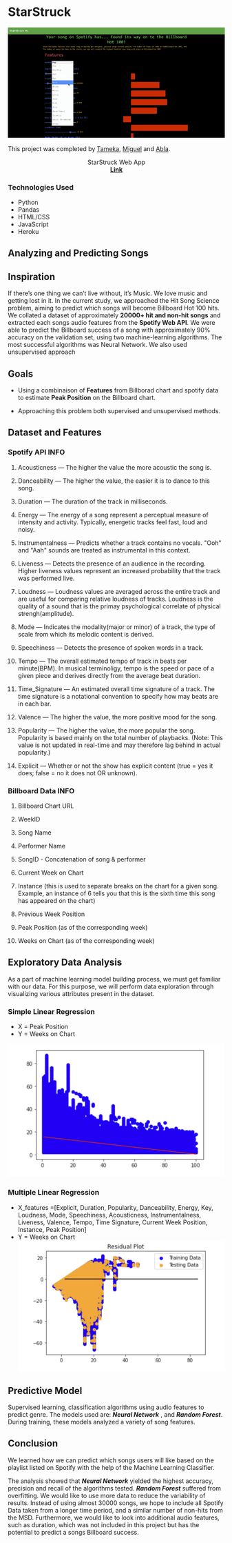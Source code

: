# StarStruck
![StartStruck](Images/starstruckML.gif)

This project was completed by [Tameka](https://github.com/tkuar), [Miguel](https://github.com/msflores10307) and [Abla](https://github.com/Abla-Beatrice).


<p align="center">
StarStruck Web App
<br />
<a href="https://msflores10307-starstruck-ml.herokuapp.com/"><strong>
Link</strong></a>
<br />
</p>
</p>

### Technologies Used
* Python
* Pandas
* HTML/CSS
* JavaScript
* Heroku

## Analyzing and Predicting Songs

## Inspiration
If there’s one thing we can’t live without, it’s Music. We love music and getting lost in it. In the current study, we approached the Hit Song Science problem, aiming to predict which songs will become Billboard Hot 100 hits. We collated a dataset of approximately
**20000+ hit and non-hit songs** and extracted each songs audio
features from the **Spotify Web API**. We were able to predict
the Billboard success of a song with approximately 90%
accuracy on the validation set, using two machine-learning
algorithms. The most successful algorithms was Neural Network. We also used unsupervised approach

## Goals
* Using a combinaison of **Features** from Billborad chart and spotify data to estimate **Peak Position** on the Billboard chart.

* Approaching this problem both supervised and unsupervised methods.


## Dataset and Features

### Spotify API INFO

1. Acousticness — The higher the value the more acoustic the song is.

2. Danceability — The higher the value, the easier it is to dance to this song.

3. Duration —  The duration of the track in milliseconds.

4. Energy — The energy of a song represent a perceptual measure of intensity and activity. Typically, energetic tracks feel fast, loud and noisy.

5. Instrumentalness — Predicts whether a track contains no vocals. "Ooh" and "Aah" sounds are treated as instrumental in this context.

6. Liveness — Detects the presence of an audience in the recording. Higher liveness values represent an increased probability that the track was performed live. 

7. Loudness — Loudness values are averaged across the entire track and are useful for comparing relative loudness of tracks. Loudness is the quality of a sound that is the primay psychological correlate of physical strengh(amplitude).

8. Mode — Indicates the modality(major or minor) of a track, the type of scale from which its melodic content is derived. 

9. Speechiness — Detects the presence of spoken words in a track.

10. Tempo — The overall estimated tempo of track in beats per minute(BPM). In musical terminoligy, tempo is the speed or pace of a given piece and derives directly from the average beat duration.

11. Time_Signature — An estimated overall time signature of a track. The time signature is a notational convention to specify how may beats are in each bar.

12. Valence — The higher the value, the more positive mood for the song.

13. Popularity —	The higher the value, the more popular the song. Popularity is based mainly on the total number of playbacks. (Note: This value is not updated in real-time and may therefore lag behind in actual popularity.)

14. Explicit — Whether or not the show has explicit content (true = yes it does; false = no it does not OR unknown).

### Billboard Data INFO

1. Billboard Chart URL

2. WeekID

3. Song Name

3. Performer Name

4. SongID - Concatenation of song & performer

5. Current Week on Chart

6. Instance (this is used to separate breaks on the chart for a given song. Example, an instance of 6 tells you that this is the sixth time this song has appeared on the chart)

7. Previous Week Position

8. Peak Position (as of the corresponding week)

9. Weeks on Chart (as of the corresponding week)


## Exploratory Data Analysis

As a part of machine learning model building process, we must get familiar with our data. For this purpose, we will perform data exploration through visualizing various attributes present in the dataset. 

### Simple Linear Regression
- X = Peak Position
- Y = Weeks on Chart

![simple_linear](Images/simple_l_r.jpg)

### Multiple Linear Regression
- X_features =[Explicit, Duration, Popularity, Danceability, Energy, Key, Loudness, Mode, Speechiness, Acousticness, Instrumentalness, Liveness, Valence, Tempo, Time Signature, Current Week Position, Instance, Peak Position]
- Y = Weeks on Chart
![multiple_linear](Images/multiple_l_r.jpg)

## Predictive Model

Supervised learning, classification algorithms using audio features to predict genre. The models used are: ***Neural Network*** , and ***Random Forest***.
During training, these models analyzed a variety of song features.

## Conclusion

We learned how we can predict which songs users will like based on the playlist listed on Spotify with the help of the Machine Learning Classifier. 

The analysis showed that ***Neural Network*** yielded the highest accuracy, precision and recall of the algorithms tested.
***Random Forest*** suffered from overfitting. We would like
to use more data to reduce the variability of results. Instead of using almost 30000 songs, we hope to include all Spotify Data taken from a longer time period, and a similar number of non-hits from the MSD. Furthermore,
we would like to look into additional audio features, such
as duration, which was not included in this project but has
the potential to predict a songs Billboard success.
